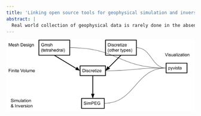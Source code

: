 ```yaml
---
title: 'Linking open source tools for geophysical simulation and inversion in rugged topographies'
abstract: |
  Real world collection of geophysical data is rarely done in the absence of topographic effects, and incorporating topography into our interpretations, through forward simulations and inversions, requires us to represent the continuous surface with a discretized earth model. Designing meshes that take topography into account is often a challenge because we need to accurately model the topography (where we often take our measurements), and accurately represent the geophysical method. Meshes can be structured, semi-structured or unstructured. The simplest approaches use structured meshes made of rectangular prisms. This can lead to issues near the surface due to the pixelated representation of topography if our observation is near the edge of a surface cell. Simple approaches also require fine discretization of the subsurface with large numbers of cells to accurately represent rugged topographies. Semi-structured meshes, such as quadtree and octree meshes, can be locally refined near the surface without a large increase in the total number of cells but still use a pixelated representation of topography. Unstructured meshes made of arbitrary tetrahedral or curvilinear cells can follow topography closely with a smaller number of cells, but these types of meshes are generally difficult to create and visualize. We use a combination of open source tools and demonstrate our workflow for designing meshes with a rugged topography, and apply these methods to a DC resistivity inversion. We make use of the Discretize package to design rectilinear, octree, and curvilinear meshes using built-in tools. We integrate gmsh into the workflow to create tetrahedral meshes that follow topography which are then imported into Discretize. Discretize, which is built upon the open source Numpy and Scipy packages, defines finite volume numerical partial differential operators for each mesh. SimPEG then uses these abstract operators to set up and solve the DC resistivity forward and inverse operations in a manner that allows us to easily interchange each type of mesh within the framework. All of these mesh types are representable in Pyvista, which we use to visualize recovered inversion models. We make these workflows available through the SimPEG organization as examples for others to build off and generalize to their own problems.
---
```


![thumbnail](thumbnail.png)
